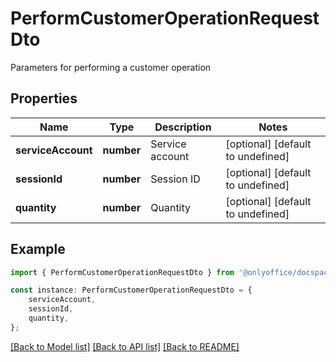 # PerformCustomerOperationRequestDto

Parameters for performing a customer operation

## Properties

Name | Type | Description | Notes
------------ | ------------- | ------------- | -------------
**serviceAccount** | **number** | Service account | [optional] [default to undefined]
**sessionId** | **number** | Session ID | [optional] [default to undefined]
**quantity** | **number** | Quantity | [optional] [default to undefined]

## Example

```typescript
import { PerformCustomerOperationRequestDto } from '@onlyoffice/docspace-api-typescript';

const instance: PerformCustomerOperationRequestDto = {
    serviceAccount,
    sessionId,
    quantity,
};
```

[[Back to Model list]](../README.md#documentation-for-models) [[Back to API list]](../README.md#documentation-for-api-endpoints) [[Back to README]](../README.md)
